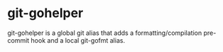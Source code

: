 git-gohelper
============

git-gohelper is a global git alias that adds a formatting/compilation pre-commit hook and a local git-gofmt alias.
